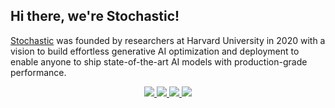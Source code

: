 ## Hi there, we're Stochastic!

[Stochastic](https://stochastic.ai/) was founded by researchers at Harvard University in 2020 with a vision to build effortless generative AI optimization and deployment to enable anyone to ship state-of-the-art AI models with production-grade performance.

<p align="center">
<a href="https://stochastic.ai/">
<img src="https://img.shields.io/badge/Web-681DFF?style=for-the-badge&logo=web&logoColor=white" />
</a>
<a href="https://www.linkedin.com/company/stochasticai">
<img src="https://img.shields.io/badge/LinkedIn-0077B5?style=for-the-badge&logo=linkedin&logoColor=white" />
</a>
<a href="https://twitter.com/stochasticai">
<img src="https://img.shields.io/badge/Twitter-2F9EFD?style=for-the-badge&logo=twitter&logoColor=blue"/>
</a>
<a href="https://discord.gg/TgHXuSJEk6">
<img src="https://img.shields.io/badge/chat-FFFFFF?style=for-the-badge&logo=discord"/>
</a>
</p>